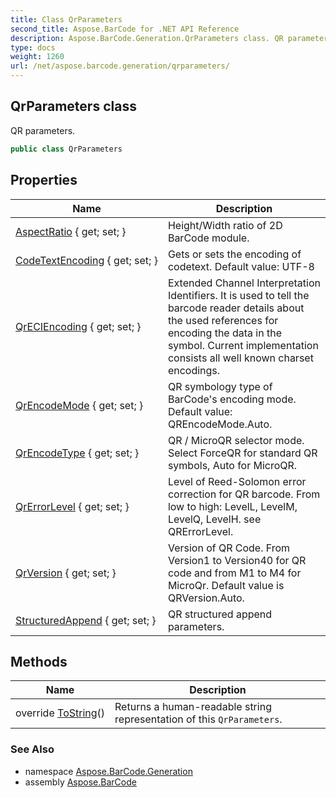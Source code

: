 ```yaml
---
title: Class QrParameters
second_title: Aspose.BarCode for .NET API Reference
description: Aspose.BarCode.Generation.QrParameters class. QR parameters
type: docs
weight: 1260
url: /net/aspose.barcode.generation/qrparameters/
---
```

## QrParameters class

QR parameters.

```csharp
public class QrParameters
```

## Properties

| Name | Description |
| --- | --- |
| [AspectRatio](../../aspose.barcode.generation/qrparameters/aspectratio/) { get; set; } | Height/Width ratio of 2D BarCode module. |
| [CodeTextEncoding](../../aspose.barcode.generation/qrparameters/codetextencoding/) { get; set; } | Gets or sets the encoding of codetext. Default value: UTF-8 |
| [QrECIEncoding](../../aspose.barcode.generation/qrparameters/qreciencoding/) { get; set; } | Extended Channel Interpretation Identifiers. It is used to tell the barcode reader details about the used references for encoding the data in the symbol. Current implementation consists all well known charset encodings. |
| [QrEncodeMode](../../aspose.barcode.generation/qrparameters/qrencodemode/) { get; set; } | QR symbology type of BarCode's encoding mode. Default value: QREncodeMode.Auto. |
| [QrEncodeType](../../aspose.barcode.generation/qrparameters/qrencodetype/) { get; set; } | QR / MicroQR selector mode. Select ForceQR for standard QR symbols, Auto for MicroQR. |
| [QrErrorLevel](../../aspose.barcode.generation/qrparameters/qrerrorlevel/) { get; set; } | Level of Reed-Solomon error correction for QR barcode. From low to high: LevelL, LevelM, LevelQ, LevelH. see QRErrorLevel. |
| [QrVersion](../../aspose.barcode.generation/qrparameters/qrversion/) { get; set; } | Version of QR Code. From Version1 to Version40 for QR code and from M1 to M4 for MicroQr. Default value is QRVersion.Auto. |
| [StructuredAppend](../../aspose.barcode.generation/qrparameters/structuredappend/) { get; set; } | QR structured append parameters. |

## Methods

| Name | Description |
| --- | --- |
| override [ToString](../../aspose.barcode.generation/qrparameters/tostring/)() | Returns a human-readable string representation of this `QrParameters`. |

### See Also

* namespace [Aspose.BarCode.Generation](../../aspose.barcode.generation/)
* assembly [Aspose.BarCode](../../)


